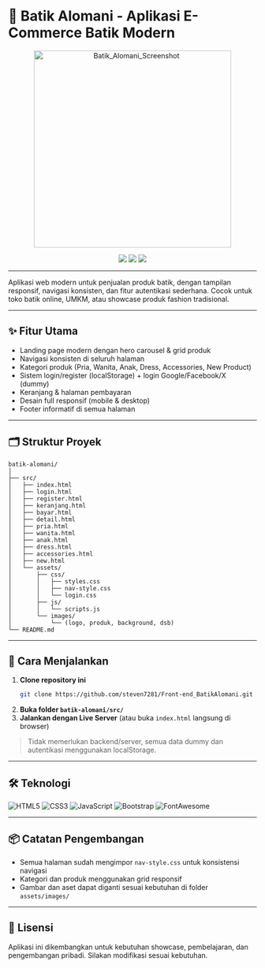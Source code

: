# 🦚 Batik Alomani - Aplikasi E-Commerce Batik Modern

<p align="center">
  <img src="src/assets/images/logo.png" alt="Batik_Alomani_Screenshot" width="400"/>
</p>

<p align="center">
  <a href="#fitur-utama"><img src="https://img.shields.io/badge/Fitur-Utama-blue?style=flat-square"/></a>
  <a href="#cara-menjalankan"><img src="https://img.shields.io/badge/Instalasi-Mudah-brightgreen?style=flat-square"/></a>
  <a href="#teknologi"><img src="https://img.shields.io/badge/Build-HTML%20%7C%20CSS%20%7C%20JS%20%7C%20Bootstrap-orange?style=flat-square"/></a>
</p>

---

Aplikasi web modern untuk penjualan produk batik, dengan tampilan responsif, navigasi konsisten, dan fitur autentikasi sederhana. Cocok untuk toko batik online, UMKM, atau showcase produk fashion tradisional.

---

## ✨ Fitur Utama
- Landing page modern dengan hero carousel & grid produk
- Navigasi konsisten di seluruh halaman
- Kategori produk (Pria, Wanita, Anak, Dress, Accessories, New Product)
- Sistem login/register (localStorage) + login Google/Facebook/X (dummy)
- Keranjang & halaman pembayaran
- Desain full responsif (mobile & desktop)
- Footer informatif di semua halaman

---

## 🗂️ Struktur Proyek

```
batik-alomani/
│
├── src/
│   ├── index.html
│   ├── login.html
│   ├── register.html
│   ├── keranjang.html
│   ├── bayar.html
│   ├── detail.html
│   ├── pria.html
│   ├── wanita.html
│   ├── anak.html
│   ├── dress.html
│   ├── accessories.html
│   ├── new.html
│   └── assets/
│       ├── css/
│       │   ├── styles.css
│       │   ├── nav-style.css
│       │   └── login.css
│       ├── js/
│       │   └── scripts.js
│       └── images/
│           └── (logo, produk, background, dsb)
└── README.md
```

---

## 🚀 Cara Menjalankan

1. **Clone repository ini**
   ```bash
   git clone https://github.com/steven7281/Front-end_BatikAlomani.git
   ```
2. **Buka folder `batik-alomani/src/`**
3. **Jalankan dengan Live Server** (atau buka `index.html` langsung di browser)

> Tidak memerlukan backend/server, semua data dummy dan autentikasi menggunakan localStorage.

---

## 🛠️ Teknologi

![HTML5](https://img.shields.io/badge/HTML5-E34F26?logo=html5&logoColor=white)
![CSS3](https://img.shields.io/badge/CSS3-1572B6?logo=css3&logoColor=white)
![JavaScript](https://img.shields.io/badge/JavaScript-ES6-yellow?logo=javascript&logoColor=black)
![Bootstrap](https://img.shields.io/badge/Bootstrap-5-blueviolet?logo=bootstrap&logoColor=white)
![FontAwesome](https://img.shields.io/badge/FontAwesome-6.0-blue?logo=fontawesome&logoColor=white)

---

## 📦 Catatan Pengembangan
- Semua halaman sudah mengimpor `nav-style.css` untuk konsistensi navigasi
- Kategori dan produk menggunakan grid responsif
- Gambar dan aset dapat diganti sesuai kebutuhan di folder `assets/images/`

---

## 📄 Lisensi
Aplikasi ini dikembangkan untuk kebutuhan showcase, pembelajaran, dan pengembangan pribadi. Silakan modifikasi sesuai kebutuhan.
